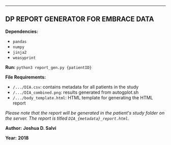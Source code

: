 ------------------------------------
**DP REPORT GENERATOR FOR EMBRACE DATA**
------------------------------------

**Dependencies:**
* `pandas`
* `numpy`
* `jinja2`
* `weasyprint`

**Run:**
  `python3 report_gen.py {patientID}`

**File Requirements:**
* `/.../DIA.csv`:  contains metadata for all patients in the study
* `/.../DIA_combined.png`:  results generated from autogplot.sh
* `/.../body_template.html`:  HTML template for generating the HTML report

*Please note that the report will be generated in the patient's study folder on the server.*
*The report is titled `DIA_{metadata}_report.html`.*

**Author:**     **Joshua D. Salvi**

**Year:**       **2018**